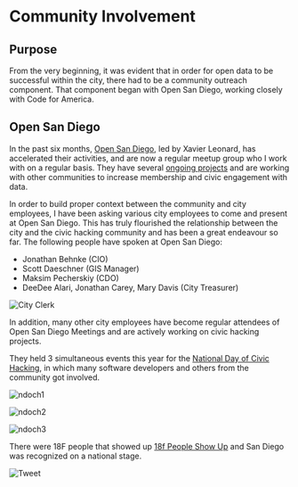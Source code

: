 # Community Involvement

## Purpose
From the very beginning, it was evident that in order for open data to be successful within the city, there had to be a community outreach component.  That component began with Open San Diego, working closely with Code for America. 

## Open San Diego
In the past six months, [Open San Diego](http://opensandiego.org/), led by Xavier Leonard, has accelerated their activities, and are now a regular meetup group who I work with on a regular basis.  They have several [ongoing projects](https://github.com/opensandiego) and are working with other communities to increase membership and civic engagement with data.

In order to build proper context between the community and city employees, I have been asking various city employees to come and present at Open San Diego.  This has truly flourished the relationship between the city and the civic hacking community and has been a great endeavour so far.  The following people have spoken at Open San Diego:

* Jonathan Behnke (CIO)
* Scott Daeschner (GIS Manager)
* Maksim Pecherskiy (CDO)
* DeeDee Alari, Jonathan Carey, Mary Davis (City Treasurer)

![City Clerk](http://mrm-random.s3.amazonaws.com/dz/2015-05-19%2018.03.23.jpg)

In addition, many other city employees have become regular attendees of Open San Diego Meetings and are actively working on civic hacking projects.

They held 3 simultaneous events this year for the [National Day of Civic Hacking](http://hackforchange.org/events/code-for-san-diego-national-day-event/), in which many software developers and others from the community got involved.  

![ndoch1](http://mrm-random.s3.amazonaws.com/dz/AVr3uRXiHqmGteWuWMqtwhcygfx5ShuioInQX2_Xx1Y.jpg)

![ndoch2](http://mrm-random.s3.amazonaws.com/dz/NVp6Byiw2AB7R59fSpmA1w5F6cSjYqxuNtHqxNsr1rQ.jpg)

![ndoch3](http://mrm-random.s3.amazonaws.com/dz/CemANb4rDHMV_1PBT7KeJpdXK9PUMB9CxtK_HYXFyFw.jpg)


There were 18F people that showed up [18f People Show Up](https://18f.gsa.gov/2015/06/11/18f-at-national-civic-hacking-day/) and San Diego was recognized on a national stage.

![Tweet](http://take.ms/mdrLE)

